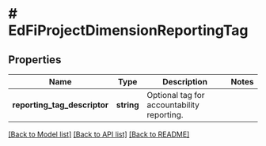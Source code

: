 # # EdFiProjectDimensionReportingTag

## Properties

Name | Type | Description | Notes
------------ | ------------- | ------------- | -------------
**reporting_tag_descriptor** | **string** | Optional tag for accountability reporting. |

[[Back to Model list]](../../README.md#models) [[Back to API list]](../../README.md#endpoints) [[Back to README]](../../README.md)
